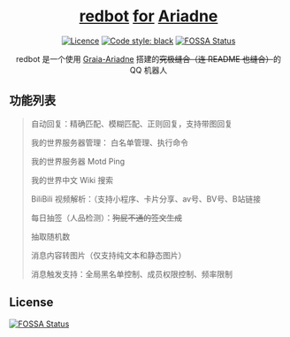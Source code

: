 <div align="center">

# [redbot](https://github.com/Redlnn/redbot) [for](https://github.com/project-mirai/mirai-api-http) [Ariadne](https://github.com/GraiaProject/Ariadne)

[![Licence](https://img.shields.io/github/license/Redlnn/redbot)](https://github.com/GraiaProject/Ariadne/blob/master/LICENSE)
[![Code style: black](https://img.shields.io/badge/code%20style-black-000000.svg)](https://github.com/psf/black)
[![FOSSA Status](https://app.fossa.com/api/projects/git%2Bgithub.com%2FRedlnn%2Fredbot.svg?type=shield)](https://app.fossa.com/projects/git%2Bgithub.com%2FRedlnn%2Frebot?ref=badge_shield)

redbot 是一个使用 [Graia-Ariadne](https://github.com/GraiaProject/Ariadne) 搭建的<del>究极缝合（连 README 也缝合）</del>的 QQ 机器人

</div>

## 功能列表

> 自动回复：精确匹配、模糊匹配、正则回复，支持带图回复
>
> 我的世界服务器管理： 白名单管理、执行命令
>
> 我的世界服务器 Motd Ping
>
> 我的世界中文 Wiki 搜索
>
> BiliBili 视频解析：（支持小程序、卡片分享、av号、BV号、B站链接
>
> 每日抽签（人品检测）：~~狗屁不通的签文生成~~
>
> 抽取随机数
>
> 消息内容转图片（仅支持纯文本和静态图片）
>
> 消息触发支持：全局黑名单控制、成员权限控制、频率限制

## License

[![FOSSA Status](https://app.fossa.com/api/projects/git%2Bgithub.com%2FRedlnn%2Fredbot.svg?type=large)](https://app.fossa.com/projects/git%2Bgithub.com%2FRedlnn%2Fredbot?ref=badge_large)
